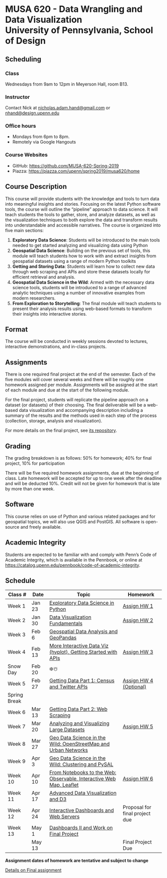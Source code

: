 # MUSA 620 - Data Wrangling and Data Visualization<br>University of Pennsylvania, School of Design

## Scheduling

### Class

Wednesdays from 9am to 12pm in Meyerson Hall, room B13.

### Instructor

Contact Nick at nicholas.adam.hand@gmail.com or nhand@design.upenn.edu

### Office hours

- Mondays from 6pm to 8pm.
- Remotely via Google Hangouts

### Course Websites

- GitHub: https://github.com/MUSA-620-Spring-2019
- Piazza: https://piazza.com/upenn/spring2019/musa620/home

## Course Description

This course will provide students with the knowledge and tools to turn data into meaningful insights and stories. Focusing on the latest Python software tools, the course will outline the “pipeline” approach to data science. It will teach students the tools to gather, store, and analyze datasets, as well as the visualization techniques to both explore the data and transform results into understandable and accessible narratives. The course is organized into five main sections:

1. **Exploratory Data Science**: Students will be introduced to the main tools needed to get started analyzing and visualizing data using Python
1. **Geospatial Data Science**: Building on the previous set of tools, this module will teach students how to work with and extract insights from geospatial datasets using a range of modern Python toolkits
1. **Getting and Storing Data**: Students will learn how to collect new data through web scraping and APIs and store these datasets locally for efficient retrieval and analysis.
1. **Geospatial Data Science in the Wild**: Armed with the necessary data science tools, students will be introduced to a range of advanced analytic techniques using a number of innovative examples from modern researchers.
1. **From Exploration to Storytelling**: The final module will teach students to present their analysis results using web-based formats to transform their insights into interactive stories.

## Format

The course will be conducted in weekly sessions devoted to lectures, interactive demonstrations, and in-class projects.

## Assignments

There is one required final project at the end of the semester. Each of the five modules will cover several weeks and there will be roughly one homework assigned per module. Assignments will be assigned at the start of each module and due at the start of the following module.

For the final project, students will replicate the pipeline approach on a dataset (or datasets) of their choosing. The final deliverable will be a web-based data visualization and accompanying description including a summary of the results and the methods used in each step of the process (collection, storage, analysis and visualization).

For more details on the final project, see [its repository](https://github.com/MUSA-620-Spring-2019/final-project).

## Grading

The grading breakdown is as follows: 50% for homework; 40% for final project, 10% for participation

There will be five required homework assignments, due at the beginning of class. Late homework will be accepted for up to one week after the deadline and will be deducted 10%. Credit will not be given for homework that is late by more than one week.

## Software

This course relies on use of Python and various related packages and for geospatial topics, we will also use QGIS and PostGIS. All software is open-source and freely available.

## Academic Integrity

Students are expected to be familiar with and comply with Penn’s Code of Academic Integrity, which is available in the Pennbook, or online at https://catalog.upenn.edu/pennbook/code-of-academic-integrity.

## Schedule

| Class #      | Date   | Topic                                                                                                           | Homework                                                            |
| ------------ | ------ | --------------------------------------------------------------------------------------------------------------- | ------------------------------------------------------------------- |
| Week 1       | Jan 23 | [Exploratory Data Science in Python](https://github.com/MUSA-620-Spring-2019/week-1)                            | [Assign HW 1](https://github.com/MUSA-620-Spring-2019/assignment-1) |
| Week 2       | Jan 30 | [Data Visualization Fundamentals](https://github.com/MUSA-620-Spring-2019/week-2)                               | [Assign HW 2](https://github.com/MUSA-620-Spring-2019/assignment-2) |
| Week 3       | Feb 6  | [Geospatial Data Analysis and GeoPandas](https://github.com/MUSA-620-Spring-2019/week-3)                        |                                                                     |
| Week 4       | Feb 13 | [More Interactive Data Viz (hvplot), Getting Started with APIs](https://github.com/MUSA-620-Spring-2019/week-4) | [Assign HW 3](https://github.com/MUSA-620-Spring-2019/assignment-3) |
| Snow Day     | Feb 20 |      ❄️☃️                                                                                                           |                                                                     |
| Week 5       | Feb 27 |  [Getting Data Part 1: Census and Twitter APIs](https://github.com/MUSA-620-Spring-2019/week-5) | [Assign HW 4 (Optional)](https://github.com/MUSA-620-Spring-2019/assignment-4) |                                                                                                    |                                                                     |
| Spring Break |
| Week 6       | Mar 13 |   [Getting Data Part 2: Web Scraping](https://github.com/MUSA-620-Spring-2019/week-6)  |    |
| Week 7       | Mar 20 |   [Analyzing and Visualizing Large Datasets](https://github.com/MUSA-620-Spring-2019/week-7) | [Assign HW 5](https://github.com/MUSA-620-Spring-2019/assignment-5) |
| Week 8       | Mar 27 |   [Geo Data Science in the Wild: OpenStreetMap and Urban Networks](https://github.com/MUSA-620-Spring-2019/week-8)    |       |
| Week 9      | Apr 3  |   [Geo Data Science in the Wild: Clustering and PySAL](https://github.com/MUSA-620-Spring-2019/week-9)     | |
| Week 10      | Apr 10 | [From Notebooks to the Web: Observable, Interactive Web Map, Leaflet](https://github.com/MUSA-620-Spring-2019/week-10)    |  [Assign HW 6](https://github.com/MUSA-620-Spring-2019/assignment-6)  |
| Week 11      | Apr 17 | [Advanced Data Visualization and D3](https://github.com/MUSA-620-Spring-2019/week-11)       |        |
| Week 12      | Apr 24 | [Interactive Dashboards and Web Servers](https://github.com/MUSA-620-Spring-2019/week-12)  | Proposal for final project due     |
| Week 13      | May 1  | [Dashboards II and Work on Final Project](https://github.com/MUSA-620-Spring-2019/week-13) |      |
|              | May 13 | | Final Project Due |

**Assignment dates of homework are tentative and subject to change**

[Details on Final assignment](https://github.com/MUSA-620-Spring-2019/final-project)
